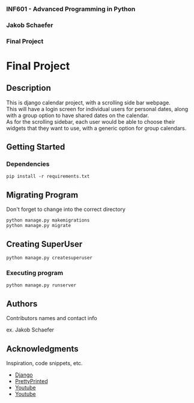 ### INF601 - Advanced Programming in Python
### Jakob Schaefer
### Final Project

# Final Project

## Description

This is django calendar project, with a scrolling side bar webpage.  
This will have a login screen for individual users for personal dates, along with a group option to have shared dates on the calendar.  
As for the scrolling sidebar, each user would be able to choose their widgets that they want to use, with a generic option for group calendars.

## Getting Started

### Dependencies

```
pip install -r requirements.txt
```

## Migrating Program

Don't forget to change into the correct directory
```
python manage.py makemigrations
python manage.py migrate
```

## Creating SuperUser
```
python manage.py createsuperuser
```

### Executing program
```
python manage.py runserver
```

## Authors

Contributors names and contact info

ex. Jakob Schaefer

## Acknowledgments

Inspiration, code snippets, etc.
* [Django](https://www.djangoproject.com/)
* [PrettyPrinted](https://prettyprinted.com/tutorials/creating-a-poll-app-in-django/)
* [Youtube](https://www.youtube.com/watch?v=F5mRW0jo-U4)
* [Youtube](https://www.youtube.com/watch?v=rHux0gMZ3Eg&t=160s)